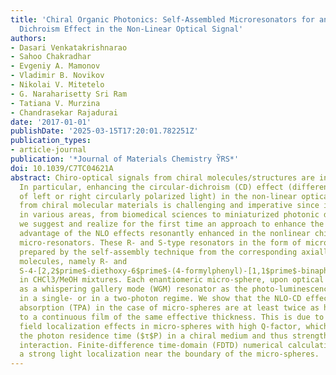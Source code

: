 ```yaml
---
title: 'Chiral Organic Photonics: Self-Assembled Microresonators for an Enhanced Circular
  Dichroism Effect in the Non-Linear Optical Signal'
authors:
- Dasari Venkatakrishnarao
- Sahoo Chakradhar
- Evgeniy A. Mamonov
- Vladimir B. Novikov
- Nikolai V. Mitetelo
- G. Naraharisetty Sri Ram
- Tatiana V. Murzina
- Chandrasekar Rajadurai
date: '2017-01-01'
publishDate: '2025-03-15T17:20:01.782251Z'
publication_types:
- article-journal
publication: '*Journal of Materials Chemistry Y̏RS*'
doi: 10.1039/C7TC04621A
abstract: Chiro-optical signals from chiral molecules/structures are inherently weak.
  In particular, enhancing the circular-dichroism (CD) effect (different absorption
  of left or right circularly polarized light) in the non-linear optical (NLO) signal
  from chiral molecular materials is challenging and imperative since it is advantageous
  in various areas, from biomedical sciences to miniaturized photonic devices. Here
  we suggest and realize for the first time an approach to enhance the CD effect taking
  advantage of the NLO effects resonantly enhanced in the nonlinear chiral organic
  micro-resonators. These R- and S-type resonators in the form of micro-spheres are
  prepared by the self-assembly technique from the corresponding axially chiral enantiomeric
  molecules, namely R- and 
  S-4-[2,2$prime$-diethoxy-6$prime$-(4-formylphenyl)-[1,1$prime$-binaphthalen]-6-yl]benzaldehyde
  in CHCl3/MeOH mixtures. Each enantiomeric micro-sphere, upon optical pumping, acts
  as a whispering gallery mode (WGM) resonator as the photo-luminescence (PL) is excited
  in a single- or in a two-photon regime. We show that the NLO-CD effect and the two-photon
  absorption (TPA) in the case of micro-spheres are at least twice as high as compared
  to a continuous film of the same effective thickness. This is due to pronounced
  field localization effects in micro-spheres with high Q-factor, which increases
  the photon residence time ($τ$P) in a chiral medium and thus strengthens the light--matter
  interaction. Finite-difference time-domain (FDTD) numerical calculations confirm
  a strong light localization near the boundary of the micro-spheres.
---
```


